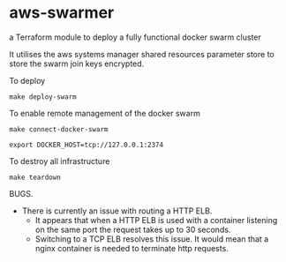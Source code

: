 # aws-swarmer
a Terraform module to deploy a fully functional docker swarm cluster

It utilises the aws systems manager shared resources parameter store to store the swarm join keys encrypted.

To deploy 

```make deploy-swarm```

To enable remote management of the docker swarm 

```make connect-docker-swarm```

```export DOCKER_HOST=tcp://127.0.0.1:2374```

To destroy all infrastructure 

```make teardown ```

BUGS. 
- There is currently an issue with routing a HTTP ELB. 
    * It appears that when a HTTP ELB is used with a container listening on the same port the request takes up to 30 seconds. 
    * Switching to a TCP ELB resolves this issue. It would mean that a nginx container is needed to terminate http requests.